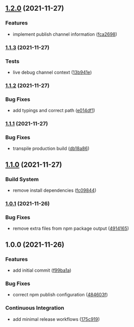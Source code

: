 ## [1.2.0](https://github.com/0-vortex/semantic-release-docker-mini/compare/v1.1.3...v1.2.0) (2021-11-27)


### Features

* implement publish channel information ([fca2698](https://github.com/0-vortex/semantic-release-docker-mini/commit/fca269889bf764308cdff3c96149cc0edba64bd1))

### [1.1.3](https://github.com/0-vortex/semantic-release-docker-mini/compare/v1.1.2...v1.1.3) (2021-11-27)


### Tests

* live debug channel context ([13b941e](https://github.com/0-vortex/semantic-release-docker-mini/commit/13b941eeb2c01a5127d13328db4245674c5b12b7))

### [1.1.2](https://github.com/0-vortex/semantic-release-docker-mini/compare/v1.1.1...v1.1.2) (2021-11-27)


### Bug Fixes

* add typings and correct path ([e014df1](https://github.com/0-vortex/semantic-release-docker-mini/commit/e014df1d8daaf5949860471b69b02ba823a969cf))

### [1.1.1](https://github.com/0-vortex/semantic-release-docker-mini/compare/v1.1.0...v1.1.1) (2021-11-27)


### Bug Fixes

* transpile production build ([db18a86](https://github.com/0-vortex/semantic-release-docker-mini/commit/db18a8663bf3a6f9062c24db0c1b349123d92caf))

## [1.1.0](https://github.com/0-vortex/semantic-release-docker-mini/compare/v1.0.1...v1.1.0) (2021-11-27)


### Build System

* remove install dependencies ([fc09844](https://github.com/0-vortex/semantic-release-docker-mini/commit/fc0984478231c7973d09a29454cec69901bdd514))

### [1.0.1](https://github.com/0-vortex/semantic-release-docker-mini/compare/v1.0.0...v1.0.1) (2021-11-26)


### Bug Fixes

* remove extra files from npm package output ([4914165](https://github.com/0-vortex/semantic-release-docker-mini/commit/49141651bf59e895b9cc88f0634002474e2ca01c))

## 1.0.0 (2021-11-26)


### Features

* add initial commit ([f99ba1a](https://github.com/0-vortex/semantic-release-docker-mini/commit/f99ba1ad67eb6c907828323f6647b0c699eea3d1))


### Bug Fixes

* correct npm publish configuration ([484603f](https://github.com/0-vortex/semantic-release-docker-mini/commit/484603f94c2987be522404e7d8a1a3692733fcff))


### Continuous Integration

* add minimal release workflows ([175c919](https://github.com/0-vortex/semantic-release-docker-mini/commit/175c91984125d238afe8edfb00c87f837a760b1a))
